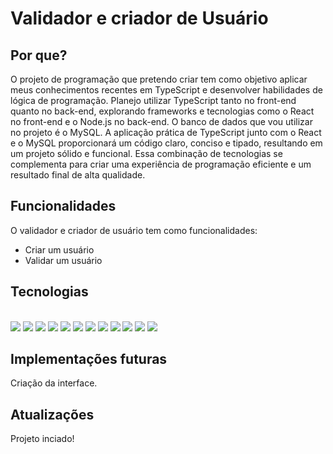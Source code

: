 <h1>Validador e criador de Usuário</h1>
<h2>Por que?</h2>
<p>O projeto de programação que pretendo criar tem como objetivo aplicar meus conhecimentos recentes em TypeScript e desenvolver habilidades de lógica de programação. Planejo utilizar TypeScript tanto no front-end quanto no back-end, explorando frameworks e tecnologias como o React no front-end e o Node.js no back-end. O banco de dados que vou utilizar no projeto é o MySQL. A aplicação prática de TypeScript junto com o React e o MySQL proporcionará um código claro, conciso e tipado, resultando em um projeto sólido e funcional. Essa combinação de tecnologias se complementa para criar uma experiência de programação eficiente e um resultado final de alta qualidade.</p>
<h2>Funcionalidades</h2>
<p>O validador e criador de usuário tem como funcionalidades:</p>
<ul>
  <li>Criar um usuário</li>
  <li>Validar um usuário</li>
</ul>
<h2>Tecnologias</h2>
<div style="display: inline_block"><br/>
  <img src="https://img.shields.io/badge/figma-%23F24E1E.svg?style=for-the-badge&logo=figma&logoColor=white"/>
  <img src="https://img.shields.io/badge/html5-%23E34F26.svg?style=for-the-badge&logo=html5&logoColor=white"/>
  <img src="https://img.shields.io/badge/css3-%231572B6.svg?style=for-the-badge&logo=css3&logoColor=white"/>
  <img src="https://img.shields.io/badge/javascript-%23323330.svg?style=for-the-badge&logo=javascript&logoColor=%23F7DF1E"/>
  <img src="https://img.shields.io/badge/typescript-%23007ACC.svg?style=for-the-badge&logo=typescript&logoColor=white"/>
  <img src="https://img.shields.io/badge/react-%2320232a.svg?style=for-the-badge&logo=react&logoColor=%2361DAFB"/>
  <img src="https://img.shields.io/badge/styled--components-DB7093?style=for-the-badge&logo=styled-components&logoColor=white"/>
  <img src="https://img.shields.io/badge/React_Router-CA4245?style=for-the-badge&logo=react-router&logoColor=white"/>
  <img src="https://img.shields.io/badge/node.js-6DA55F?style=for-the-badge&logo=node.js&logoColor=white"/>
  <img src="https://img.shields.io/badge/NODEMON-%23323330.svg?style=for-the-badge&logo=nodemon&logoColor=%BBDEAD"/>
  <img src="https://img.shields.io/badge/mysql-%2300f.svg?style=for-the-badge&logo=mysql&logoColor=white"/>
  <img src="https://img.shields.io/badge/express.js-%23404d59.svg?style=for-the-badge&logo=express&logoColor=%2361DAFB"/>
</div>

<h2>Implementações futuras</h2>
<p>Criação da interface.</p>
<h2>Atualizações</h2>
<p>Projeto inciado!</p>
